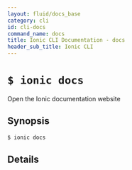 ```yaml
---
layout: fluid/docs_base
category: cli
id: cli-docs
command_name: docs
title: Ionic CLI Documentation - docs
header_sub_title: Ionic CLI
---
```


# `$ ionic docs`

Open the Ionic documentation website
## Synopsis

```bash
$ ionic docs 
```
  
## Details







